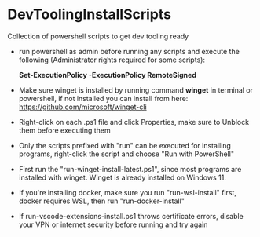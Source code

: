 # DevToolingInstallScripts
Collection of powershell scripts to get dev tooling ready

- run powershell as admin before running any scripts and execute the following (Administrator rights required for some scripts):
  
	**Set-ExecutionPolicy -ExecutionPolicy RemoteSigned**
- Make sure winget is installed by running command **winget** in terminal or powershell, if not installed you can install from here: https://github.com/microsoft/winget-cli

- Right-click on each .ps1 file and click Properties, make sure to Unblock them before executing them
  
- Only the scripts prefixed with "run" can be executed for installing programs, right-click the script and choose "Run with PowerShell"

- First run the "run-winget-install-latest.ps1", since most programs are installed with winget. Winget is already installed on Windows 11.

- If you're installing docker, make sure you run "run-wsl-install" first, docker requires WSL, then run "run-docker-install"

- If run-vscode-extensions-install.ps1 throws certificate errors, disable your VPN or internet security before running and try again
